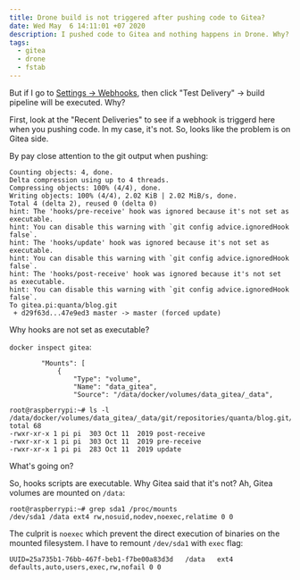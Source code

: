 ```yaml
---
title: Drone build is not triggered after pushing code to Gitea?
date: Wed May  6 14:11:01 +07 2020
description: I pushed code to Gitea and nothing happens in Drone. Why?
tags:
  - gitea
  - drone
  - fstab
---
```

But if I go to [Settings -> Webhooks](https://git-tea.dynu.net/quanta/blog/settings/hooks/1), then click "Test Delivery" -> build pipeline will be executed. Why?

First, look at the "Recent Deliveries" to see if a webhook is triggerd here when you pushing code.
In my case, it's not. So, looks like the problem is on Gitea side.

By pay close attention to the git output when pushing:

```
Counting objects: 4, done.
Delta compression using up to 4 threads.
Compressing objects: 100% (4/4), done.
Writing objects: 100% (4/4), 2.02 KiB | 2.02 MiB/s, done.
Total 4 (delta 2), reused 0 (delta 0)
hint: The 'hooks/pre-receive' hook was ignored because it's not set as executable.
hint: You can disable this warning with `git config advice.ignoredHook false`.
hint: The 'hooks/update' hook was ignored because it's not set as executable.
hint: You can disable this warning with `git config advice.ignoredHook false`.
hint: The 'hooks/post-receive' hook was ignored because it's not set as executable.
hint: You can disable this warning with `git config advice.ignoredHook false`.
To gitea.pi:quanta/blog.git
 + d29f63d...47e9ed3 master -> master (forced update)
```

Why hooks are not set as executable?

`docker inspect gitea`:

```
        "Mounts": [
            {
                "Type": "volume",
                "Name": "data_gitea",
                "Source": "/data/docker/volumes/data_gitea/_data",
```

```
root@raspberrypi:~# ls -l /data/docker/volumes/data_gitea/_data/git/repositories/quanta/blog.git/hooks/
total 68
-rwxr-xr-x 1 pi pi  303 Oct 11  2019 post-receive
-rwxr-xr-x 1 pi pi  303 Oct 11  2019 pre-receive
-rwxr-xr-x 1 pi pi  283 Oct 11  2019 update
```

What's going on?

So, hooks scripts are executable. Why Gitea said that it's not?
Ah, Gitea volumes are mounted on `/data`:

```
root@raspberrypi:~# grep sda1 /proc/mounts
/dev/sda1 /data ext4 rw,nosuid,nodev,noexec,relatime 0 0
```

The culprit is `noexec` which prevent the direct execution of binaries on the mounted filesystem.
I have to remount `/dev/sda1` with `exec` flag:

```
UUID=25a735b1-76bb-467f-beb1-f7be00a83d3d	/data	ext4	defaults,auto,users,exec,rw,nofail 0 0
```
